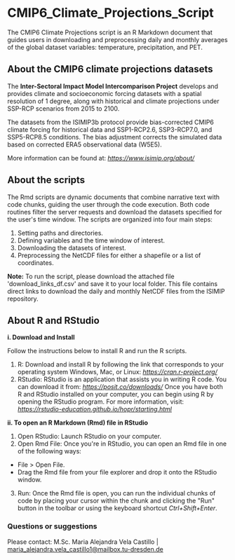 # CMIP6_Climate_Projections_Script
The CMIP6 Climate Projections script is an R Markdown document that guides users in downloading and preprocessing daily and monthly averages of the global dataset variables: temperature, precipitation, and PET.

## About the CMIP6 climate projections datasets

The **Inter-Sectoral Impact Model Intercomparison Project** develops and provides climate and socioeconomic forcing datasets with a spatial resolution of 1 degree, along with historical and climate projections under SSP-RCP scenarios from 2015 to 2100. 

The datasets from the ISIMIP3b protocol provide bias-corrected CMIP6 climate forcing for historical data and SSP1-RCP2.6, SSP3-RCP7.0, and SSP5-RCP8.5 conditions. The bias adjustment corrects the simulated data based on corrected ERA5 observational data (W5E5).

More information can be found at: *https://www.isimip.org/about/*

## About the scripts

The Rmd scripts are dynamic documents that combine narrative text with code chunks, guiding the user through the code execution. Both code routines filter the server requests and download the datasets specified for the user's time window. The scripts are organized into four main steps:

1. Setting paths and directories.
2. Defining variables and the time window of interest.
3. Downloading the datasets of interest.
4. Preprocessing the NetCDF files for either a shapefile or a list of coordinates.

**Note:** To run the script, please download the attached file 'download_links_df.csv' and save it to your local folder. This file contains direct links to download the daily and monthly NetCDF files from the ISIMIP repository.

## About R and RStudio

**i. Download and Install**

Follow the instructions below to install R and run the R scripts.
1. R: Download and install R by following the link that corresponds to your operating system Windows, Mac, or Linux: *https://cran.r-project.org/*
2. RStudio: RStudio is an application that assists you in writing R code. You can download it from: *https://posit.co/downloads/*
Once you have both R and RStudio installed on your computer, you can begin using R by opening the RStudio program. For more information, visit: *https://rstudio-education.github.io/hopr/starting.html*

**ii. To open an R Markdown (Rmd) file in RStudio**

1. Open RStudio: Launch RStudio on your computer.
2. Open Rmd File: Once you're in RStudio, you can open an Rmd file in one of the following ways:
- File > Open File.
- Drag the Rmd file from your file explorer and drop it onto the RStudio window.
3. Run: Once the Rmd file is open, you can run the individual chunks of code by placing your cursor within the chunk and clicking the "Run" button in the toolbar or using the keyboard shortcut *Ctrl+Shift+Enter*.

### Questions or suggestions

Please contact: M.Sc. Maria Alejandra Vela Castillo | maria_alejandra.vela_castillo1@mailbox.tu-dresden.de
